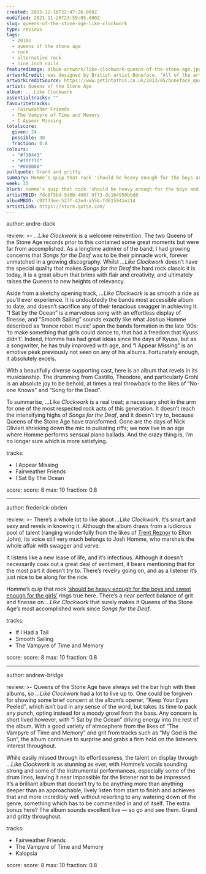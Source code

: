 ```yaml
---
created: 2015-12-16T22:47:26.000Z
modified: 2021-11-26T23:59:05.000Z
slug: queens-of-the-stone-age-like-clockwork
type: reviews
tags:
  - 2010s
  - queens of the stone age
  - rock
  - alternative rock
  - nine inch nails
featuredimage: album-artwork/like-clockwork-queens-of-the-stone-age.jpg
artworkCredit: was designed by British artist Boneface. ‘All of the artwork evolved as an extension of the title of the record,’ he said. ‘The title is ironic in the sense that the journey from album conception to creation was littered with hitches, spanners, and snares, yet it is exactly these obstacles that tend to give you the gnarliest scars and the best stories.’
artworkCreditSource: https://www.getintothis.co.uk/2013/05/boneface_queens_of_the_stone_a/
artist: Queens of the Stone Age
album: ...Like Clockwork
essentialtracks: ""
favouritetracks:
  - Fairweather Friends
  - The Vampyre of Time and Memory
  - I Appear Missing
totalscore:
  given: 24
  possible: 30
  fraction: 0.8
colours:
  - "#f30443"
  - "#ffffff"
  - "#000000"
pullquote: Grand and gritty
summary: Homme’s quip that rock 'should be heavy enough for the boys and sweet enough for the girls' rings true here; there’s a near perfect balance of grit and finesse on ...Like Clockwork that surely makes it Queens of the Stone Age’s most accomplished work since Songs for the Deaf.
week: 35
blurb: Homme’s quip that rock 'should be heavy enough for the boys and sweet enough for the girls' rings true here; there’s a near perfect balance of grit and finesse.
artistMBID: 7dc8f5bd-9d0b-4087-9f73-dc164950bbd8
albumMBID: c92f73ee-527f-42ed-a556-fd615941e214
artistLink: https://store.qotsa.com/
---
```


author: andre-dack

review: >-
  _…Like Clockwork_ is a welcome reinvention. The two Queens of the Stone Age records prior to this contained some great moments but were far from accomplished. As a longtime admirer of the band, I had growing concerns that _Songs for the Deaf_ was to be their pinnacle work, forever unmatched in a growing discography. Whilst _…Like Clockwork_ doesn’t have the special quality that makes _Songs for the Deaf_ the hard rock classic it is today, it is a great album that brims with flair and creativity, and ultimately raises the Queens to new heights of relevancy.

  Aside from a sketchy opening track, _…Like Clockwork_ is as smooth a ride as you’ll ever experience. It is undoubtedly the bands most accessible album to date, and doesn’t sacrifice any of their tenacious swagger in achieving it. “I Sat by the Ocean” is a marvelous song with an effortless display of finesse, and “Smooth Sailing” sounds exactly like what Joshua Homme described as ‘trance robot music’ upon the bands formation in the late ‘90s: ‘to make something that girls could dance to, that had a freedom that Kyuss didn’t’. Indeed, Homme has had great ideas since the days of Kyuss, but as a songwriter, he has truly improved with age, and “I Appear Missing” is an emotive peak previously not seen on any of his albums. Fortunately enough, it absolutely excels.

  With a beautifully diverse supporting cast, here is an album that revels in its musicianship. The drumming from Castillo, Theodore, and particularly Grohl is an absolute joy to be behold, at times a real throwback to the likes of “No-one Knows” and “Song for the Dead”.

  To summarise, _…Like Clockwork_ is a real treat; a necessary shot in the arm for one of the most respected rock acts of this generation. It doesn’t reach the intensifying highs of _Songs for the Deaf_, and it doesn’t try to, because Queens of the Stone Age have transformed. Gone are the days of Nick Olivieri shrieking down the mic to pulsating riffs; we now live in an age where Homme performs sensual piano ballads. And the crazy thing is, I’m no longer sure which is more satisfying.

tracks:
- I Appear Missing
- ­­Fairweather Friends
- ­­I Sat By The Ocean

score:
  score: 8
  max: 10
  fraction: 0.8

---

author: frederick-obrien

review: >-
  There’s a whole lot to like about _…Like Clockwork_. It’s smart and sexy and revels in knowing it. Although the album draws from a ludicrous pool of talent (ranging wonderfully from the likes of [Trent Reznor](/reviews/nine-inch-nails-bad-witch/) to Elton John), its voice still very much belongs to Josh Homme, who marshals the whole affair with swagger and verve.

  It listens like a new lease of life, and it’s infectious. Although it doesn’t necessarily coax out a great deal of sentiment, it bears mentioning that for the most part it doesn’t try to. There’s revelry going on, and as a listener it’s just nice to be along for the ride.

  Homme’s quip that rock [‘should be heavy enough for the boys and sweet enough for the girls’](https://hobbs1767.tripod.com/transcripts/ozzfest2000.html) rings true here. There’s a near perfect balance of grit and finesse on _…Like Clockwork_ that surely makes it Queens of the Stone Age’s most accomplished work since _Songs for the Deaf_.

tracks:
- If I Had a Tail
- ­­Smooth Sailing
- ­­The Vampyre of Time and Memory

score:
  score: 8
  max: 10
  fraction: 0.8

---

author: andrew-bridge

review: >-
  Queens of the Stone Age have always set the bar high with their albums, so _…Like Clockwork_ had a lot to live up to. One could be forgiven for showing some brief concern at the album’s opener, “Keep Your Eyes Peeled”, which isn’t bad in any sense of the word, but takes its time to pack any punch, opting instead for a moody growl from the bass. Any concern is short lived however, with “I Sat by the Ocean” driving energy into the rest of the album. With a good variety of atmosphere from the likes of “The Vampyre of Time and Memory” and grit from tracks such as “My God is the Sun”, the album continues to surprise and grabs a firm hold on the listeners interest throughout.

  While easily missed through its effortlessness, the talent on display through _…Like Clockwork_ is as stunning as ever, with Homme’s vocals sounding strong and some of the instrumental performances, especially some of the drum lines, leaving it near impossible for the listener not to be impressed. It’s a brilliant album that doesn’t try to be anything more than anything deeper than an approachable, lively listen from start to finish and achieves that and more incredibly well without resorting to any watering down of the genre, something which has to be commended in and of itself. The extra bonus here? The album sounds excellent live — so go and see them. Grand and gritty throughout.

tracks:
- Fairweather Friends
- ­­The Vampyre of Time and Memory
- ­­Kalopsia

score:
  score: 8
  max: 10
  fraction: 0.8
